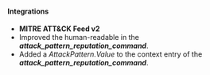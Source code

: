 
#### Integrations
- **MITRE ATT&CK Feed v2**
- Improved the human-readable in the ***attack_pattern_reputation_command***.
- Added a *AttackPattern.Value* to the context entry of the ***attack_pattern_reputation_command***.
